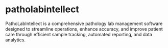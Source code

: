 # patholabintellect
PathoLabIntellect is a comprehensive pathology lab management software designed to streamline operations, enhance accuracy, and improve patient care through efficient sample tracking, automated reporting, and data analytics.
